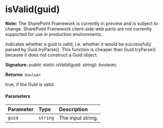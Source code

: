# isValid(guid)
**Note:** The SharePoint Framework is currently in preview and is subject to change. SharePoint Framework client-side web parts are not currently supported for use in production environments.



Indicates whether a guid is valid, i.e. whether it would be successfully parsed by Guid.tryParse(). This function is cheaper than Guid.tryParse() because it does not construct a Guid object.

**Signature:** _public static isValid(guid: string): boolean;_

**Returns**: `boolean`



true, if the Guid is valid.

#### Parameters


| Parameter	   | Type    | Description |
|:-------------|:---------------|:------------|
| `guid`    | `string` | The input string. |


